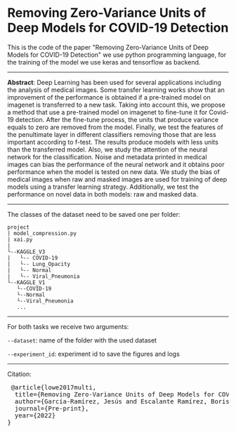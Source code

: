 # Removing Zero-Variance Units of Deep Models for COVID-19 Detection

This is the code of the paper "Removing Zero-Variance Units of Deep Models for COVID-19 Detection" we use python programming language, for the training of the model we use keras and tensorflow as backend.

---

**Abstract**: Deep Learning has been used for several applications including the analysis of medical images. Some transfer learning works show that an improvement of the performance is obtained if a pre-trained model on imagenet is transferred to a new task. Taking into account this, we propose a method that use a pre-trained model on imagenet to fine-tune it for Covid-19 detection. After the fine-tune process, the units that produce variance equals to zero are removed from the model. Finally, we test the features of the penultimate layer in different classifiers removing those that are less important according to f-test. The results produce models with less units than the transferred model. Also, we study the attention of the neural network for the classification. Noise and metadata printed in medical images can bias the performance of the neural network and it obtains poor performance when the model is tested on new data. We study the bias of medical images when raw and masked images are used for training of deep models using a transfer learning strategy. Additionally, we test the performance on novel data in both models: raw and masked data.

---

The classes of the dataset need to be saved one per folder:


```
project
| model_compression.py
| xai.py
|
└--KAGGLE_V3
|   └-- COVID-19
|   └-- Lung_Opacity
|   └-- Normal
|   └-- Viral_Pneumonia
└--KAGGLE_V1
   └--COVID-19
   └--Normal
   └--Viral_Pneumonia
   ...
 ```
 
 ---
 For both tasks we receive two arguments:
 
 `--dataset`: name of the folder with the used dataset
 
 `--experiment_id`: experiment id to save the figures and logs
 
 ---
 Citation:
 <pre>
 @article{lowe2017multi,
  title={Removing Zero-Variance Units of Deep Models for COVID-19 Detection},
  author={García-Ramírez, Jesús and Escalante Ramírez, Boris and Olveres Montiel, Jimena},
  journal={Pre-print},
  year={2022}
}
</pre>
